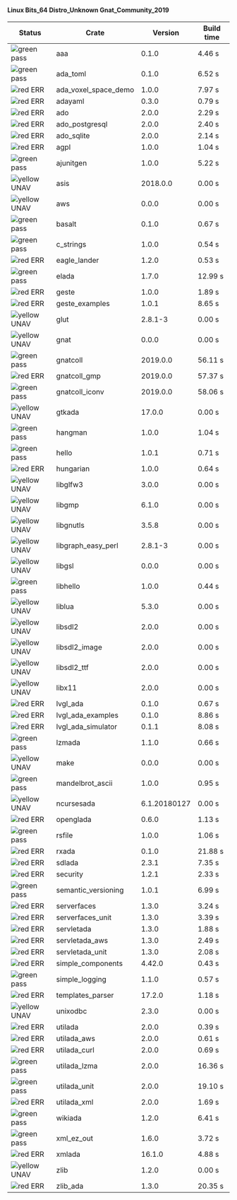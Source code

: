 #### Linux Bits_64 Distro_Unknown Gnat_Community_2019

| Status | Crate | Version | Build time |
| --- | --- | --- | --- |
|![green](https://placehold.it/8/00aa00/000000?text=+) pass | aaa | 0.1.0 |  4.46 s |
|![green](https://placehold.it/8/00aa00/000000?text=+) pass | ada_toml | 0.1.0 |  6.52 s |
|![red](https://placehold.it/8/ff0000/000000?text=+) ERR  | ada_voxel_space_demo | 1.0.0 |  7.97 s |
|![red](https://placehold.it/8/ff0000/000000?text=+) ERR  | adayaml | 0.3.0 |  0.79 s |
|![red](https://placehold.it/8/ff0000/000000?text=+) ERR  | ado | 2.0.0 |  2.29 s |
|![red](https://placehold.it/8/ff0000/000000?text=+) ERR  | ado_postgresql | 2.0.0 |  2.40 s |
|![red](https://placehold.it/8/ff0000/000000?text=+) ERR  | ado_sqlite | 2.0.0 |  2.14 s |
|![red](https://placehold.it/8/ff0000/000000?text=+) ERR  | agpl | 1.0.0 |  1.04 s |
|![green](https://placehold.it/8/00aa00/000000?text=+) pass | ajunitgen | 1.0.0 |  5.22 s |
|![yellow](https://placehold.it/8/ffbb00/000000?text=+) UNAV | asis | 2018.0.0 |  0.00 s |
|![yellow](https://placehold.it/8/ffbb00/000000?text=+) UNAV | aws | 0.0.0 |  0.00 s |
|![green](https://placehold.it/8/00aa00/000000?text=+) pass | basalt | 0.1.0 |  0.67 s |
|![green](https://placehold.it/8/00aa00/000000?text=+) pass | c_strings | 1.0.0 |  0.54 s |
|![red](https://placehold.it/8/ff0000/000000?text=+) ERR  | eagle_lander | 1.2.0 |  0.53 s |
|![green](https://placehold.it/8/00aa00/000000?text=+) pass | elada | 1.7.0 |  12.99 s |
|![red](https://placehold.it/8/ff0000/000000?text=+) ERR  | geste | 1.0.0 |  1.89 s |
|![red](https://placehold.it/8/ff0000/000000?text=+) ERR  | geste_examples | 1.0.1 |  8.65 s |
|![yellow](https://placehold.it/8/ffbb00/000000?text=+) UNAV | glut | 2.8.1-3 |  0.00 s |
|![yellow](https://placehold.it/8/ffbb00/000000?text=+) UNAV | gnat | 0.0.0 |  0.00 s |
|![green](https://placehold.it/8/00aa00/000000?text=+) pass | gnatcoll | 2019.0.0 |  56.11 s |
|![red](https://placehold.it/8/ff0000/000000?text=+) ERR  | gnatcoll_gmp | 2019.0.0 |  57.37 s |
|![green](https://placehold.it/8/00aa00/000000?text=+) pass | gnatcoll_iconv | 2019.0.0 |  58.06 s |
|![yellow](https://placehold.it/8/ffbb00/000000?text=+) UNAV | gtkada | 17.0.0 |  0.00 s |
|![green](https://placehold.it/8/00aa00/000000?text=+) pass | hangman | 1.0.0 |  1.04 s |
|![green](https://placehold.it/8/00aa00/000000?text=+) pass | hello | 1.0.1 |  0.71 s |
|![red](https://placehold.it/8/ff0000/000000?text=+) ERR  | hungarian | 1.0.0 |  0.64 s |
|![yellow](https://placehold.it/8/ffbb00/000000?text=+) UNAV | libglfw3 | 3.0.0 |  0.00 s |
|![yellow](https://placehold.it/8/ffbb00/000000?text=+) UNAV | libgmp | 6.1.0 |  0.00 s |
|![yellow](https://placehold.it/8/ffbb00/000000?text=+) UNAV | libgnutls | 3.5.8 |  0.00 s |
|![yellow](https://placehold.it/8/ffbb00/000000?text=+) UNAV | libgraph_easy_perl | 2.8.1-3 |  0.00 s |
|![yellow](https://placehold.it/8/ffbb00/000000?text=+) UNAV | libgsl | 0.0.0 |  0.00 s |
|![green](https://placehold.it/8/00aa00/000000?text=+) pass | libhello | 1.0.0 |  0.44 s |
|![yellow](https://placehold.it/8/ffbb00/000000?text=+) UNAV | liblua | 5.3.0 |  0.00 s |
|![yellow](https://placehold.it/8/ffbb00/000000?text=+) UNAV | libsdl2 | 2.0.0 |  0.00 s |
|![yellow](https://placehold.it/8/ffbb00/000000?text=+) UNAV | libsdl2_image | 2.0.0 |  0.00 s |
|![yellow](https://placehold.it/8/ffbb00/000000?text=+) UNAV | libsdl2_ttf | 2.0.0 |  0.00 s |
|![yellow](https://placehold.it/8/ffbb00/000000?text=+) UNAV | libx11 | 2.0.0 |  0.00 s |
|![red](https://placehold.it/8/ff0000/000000?text=+) ERR  | lvgl_ada | 0.1.0 |  0.67 s |
|![red](https://placehold.it/8/ff0000/000000?text=+) ERR  | lvgl_ada_examples | 0.1.0 |  8.86 s |
|![red](https://placehold.it/8/ff0000/000000?text=+) ERR  | lvgl_ada_simulator | 0.1.1 |  8.08 s |
|![green](https://placehold.it/8/00aa00/000000?text=+) pass | lzmada | 1.1.0 |  0.66 s |
|![yellow](https://placehold.it/8/ffbb00/000000?text=+) UNAV | make | 0.0.0 |  0.00 s |
|![green](https://placehold.it/8/00aa00/000000?text=+) pass | mandelbrot_ascii | 1.0.0 |  0.95 s |
|![yellow](https://placehold.it/8/ffbb00/000000?text=+) UNAV | ncursesada | 6.1.20180127 |  0.00 s |
|![red](https://placehold.it/8/ff0000/000000?text=+) ERR  | openglada | 0.6.0 |  1.13 s |
|![green](https://placehold.it/8/00aa00/000000?text=+) pass | rsfile | 1.0.0 |  1.06 s |
|![red](https://placehold.it/8/ff0000/000000?text=+) ERR  | rxada | 0.1.0 |  21.88 s |
|![red](https://placehold.it/8/ff0000/000000?text=+) ERR  | sdlada | 2.3.1 |  7.35 s |
|![red](https://placehold.it/8/ff0000/000000?text=+) ERR  | security | 1.2.1 |  2.33 s |
|![green](https://placehold.it/8/00aa00/000000?text=+) pass | semantic_versioning | 1.0.1 |  6.99 s |
|![red](https://placehold.it/8/ff0000/000000?text=+) ERR  | serverfaces | 1.3.0 |  3.24 s |
|![red](https://placehold.it/8/ff0000/000000?text=+) ERR  | serverfaces_unit | 1.3.0 |  3.39 s |
|![red](https://placehold.it/8/ff0000/000000?text=+) ERR  | servletada | 1.3.0 |  1.88 s |
|![red](https://placehold.it/8/ff0000/000000?text=+) ERR  | servletada_aws | 1.3.0 |  2.49 s |
|![red](https://placehold.it/8/ff0000/000000?text=+) ERR  | servletada_unit | 1.3.0 |  2.08 s |
|![red](https://placehold.it/8/ff0000/000000?text=+) ERR  | simple_components | 4.42.0 |  0.43 s |
|![green](https://placehold.it/8/00aa00/000000?text=+) pass | simple_logging | 1.1.0 |  0.57 s |
|![red](https://placehold.it/8/ff0000/000000?text=+) ERR  | templates_parser | 17.2.0 |  1.18 s |
|![yellow](https://placehold.it/8/ffbb00/000000?text=+) UNAV | unixodbc | 2.3.0 |  0.00 s |
|![red](https://placehold.it/8/ff0000/000000?text=+) ERR  | utilada | 2.0.0 |  0.39 s |
|![red](https://placehold.it/8/ff0000/000000?text=+) ERR  | utilada_aws | 2.0.0 |  0.61 s |
|![red](https://placehold.it/8/ff0000/000000?text=+) ERR  | utilada_curl | 2.0.0 |  0.69 s |
|![green](https://placehold.it/8/00aa00/000000?text=+) pass | utilada_lzma | 2.0.0 |  16.36 s |
|![green](https://placehold.it/8/00aa00/000000?text=+) pass | utilada_unit | 2.0.0 |  19.10 s |
|![red](https://placehold.it/8/ff0000/000000?text=+) ERR  | utilada_xml | 2.0.0 |  1.69 s |
|![green](https://placehold.it/8/00aa00/000000?text=+) pass | wikiada | 1.2.0 |  6.41 s |
|![green](https://placehold.it/8/00aa00/000000?text=+) pass | xml_ez_out | 1.6.0 |  3.72 s |
|![red](https://placehold.it/8/ff0000/000000?text=+) ERR  | xmlada | 16.1.0 |  4.88 s |
|![yellow](https://placehold.it/8/ffbb00/000000?text=+) UNAV | zlib | 1.2.0 |  0.00 s |
|![red](https://placehold.it/8/ff0000/000000?text=+) ERR  | zlib_ada | 1.3.0 |  20.35 s |
